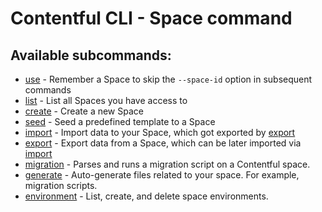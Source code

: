 # Contentful CLI - Space command

## Available subcommands:

- [use](./use) - Remember a Space to skip the `--space-id` option in subsequent commands
- [list](./list) - List all Spaces you have access to
- [create](./create) - Create a new Space
- [seed](./seed) - Seed a predefined template to a Space
- [import](./import) - Import data to your Space, which got exported by [export](./export)
- [export](./export) - Export data from a Space, which can be later imported via [import](./import)
- [migration](./migration) - Parses and runs a migration script on a Contentful space.
- [generate](./generate) - Auto-generate files related to your space. For example, migration scripts.
- [environment](./environment) - List, create, and delete space environments.
